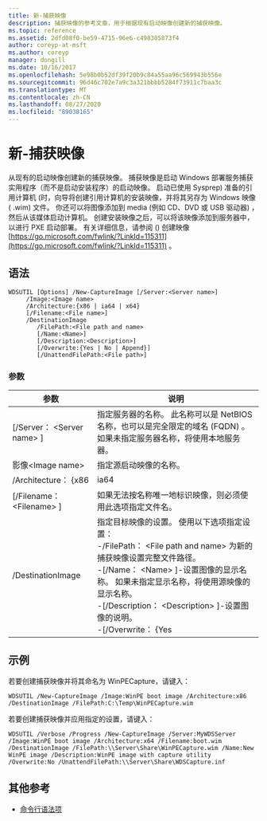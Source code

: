 ```yaml
---
title: 新-捕获映像
description: 捕获映像的参考文章，用于根据现有启动映像创建新的捕获映像。
ms.topic: reference
ms.assetid: 2dfd08f0-be59-4715-96e6-c498305873f4
author: coreyp-at-msft
ms.author: coreyp
manager: dongill
ms.date: 10/16/2017
ms.openlocfilehash: 5e98b0b52df39f20b9c84a55aa96c569943b556e
ms.sourcegitcommit: 96d46c702e7a9c3a321bbbb5284f73911c7baa3c
ms.translationtype: MT
ms.contentlocale: zh-CN
ms.lasthandoff: 08/27/2020
ms.locfileid: "89038165"
---
```

# <a name="new-captureimage"></a>新-捕获映像

从现有的启动映像创建新的捕获映像。 捕获映像是启动 Windows 部署服务捕获实用程序（而不是启动安装程序）的启动映像。 启动已使用 Sysprep) 准备的引用计算机 (时，向导将创建引用计算机的安装映像，并将其另存为 Windows 映像 ( .wim) 文件。 你还可以将图像添加到 media (例如 CD、DVD 或 USB 驱动器) ，然后从该媒体启动计算机。 创建安装映像之后，可以将该映像添加到服务器中，以进行 PXE 启动部署。 有关详细信息，请参阅 () 创建映像 [https://go.microsoft.com/fwlink/?LinkId=115311](https://go.microsoft.com/fwlink/?LinkId=115311) 。

## <a name="syntax"></a>语法

```
WDSUTIL [Options] /New-CaptureImage [/Server:<Server name>]
     /Image:<Image name>
     /Architecture:{x86 | ia64 | x64}
     [/Filename:<File name>]
     /DestinationImage
        /FilePath:<File path and name>
        [/Name:<Name>]
        [/Description:<Description>]
        [/Overwrite:{Yes | No | Append}]
        [/UnattendFilePath:<File path>]
```

### <a name="parameters"></a>参数

|        参数         |                                                                                                                                                                                                                         说明                                                                                                                                                                                                                          |
|--------------------------|--------------------------------------------------------------------------------------------------------------------------------------------------------------------------------------------------------------------------------------------------------------------------------------------------------------------------------------------------------------------------------------------------------------------------------------------------------------|
| [/Server： \<Server name> ] |                                                                                                                                       指定服务器的名称。 此名称可以是 NetBIOS 名称，也可以是完全限定的域名 (FQDN) 。 如果未指定服务器名称，将使用本地服务器。                                                                                                                                        |
|   影像\<Image name>   |                                                                                                                                                                                                         指定源启动映像的名称。                                                                                                                                                                                                         |
|   /Architecture： {x86    |                                                                                                                                                                                                                             ia64                                                                                                                                                                                                                             |
| [/Filename： \<Filename> ] |                                                                                                                                                                            如果无法按名称唯一地标识映像，则必须使用此选项指定文件名。                                                                                                                                                                            |
|    /DestinationImage     | 指定目标映像的设置。 使用以下选项指定设置：</br>-/FilePath： \<File path and name> 为新的捕获映像设置完整文件路径。</br>-[/Name： \<Name> ]-设置图像的显示名称。 如果未指定显示名称，将使用源映像的显示名称。</br>-[/Description： \<Description> ]-设置图像的说明。</br>-[/Overwrite： {Yes |

## <a name="examples"></a>示例

若要创建捕获映像并将其命名为 WinPECapture，请键入：
```
WDSUTIL /New-CaptureImage /Image:WinPE boot image /Architecture:x86 /DestinationImage /FilePath:C:\Temp\WinPECapture.wim
```
若要创建捕获映像并应用指定的设置，请键入：
```
WDSUTIL /Verbose /Progress /New-CaptureImage /Server:MyWDSServer /Image:WinPE boot image /Architecture:x64 /Filename:boot.wim
/DestinationImage /FilePath:\\Server\Share\WinPECapture.wim /Name:New WinPE image /Description:WinPE image with capture utility /Overwrite:No /UnattendFilePath:\\Server\Share\WDSCapture.inf
```

## <a name="additional-references"></a>其他参考

- [命令行语法项](command-line-syntax-key.md)